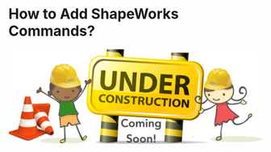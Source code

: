 # How to Add ShapeWorks Commands?

![Under construction, coming soon!](../img/misc/under-construction.png)